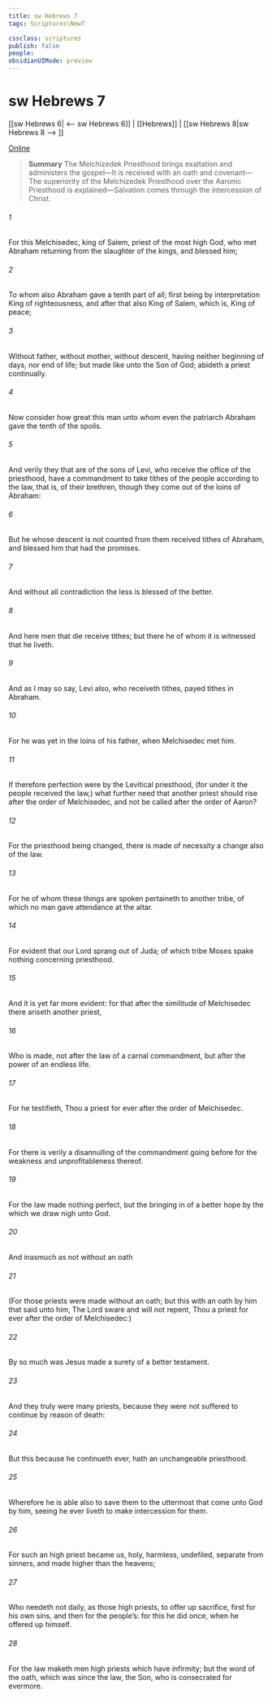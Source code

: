 ```yaml
---
title: sw Hebrews 7
tags: Scriptures\NewT

cssclass: scriptures
publish: false
people:
obsidianUIMode: preview
---
```


# sw Hebrews 7
[[sw Hebrews 6| <-- sw Hebrews 6]] | [[Hebrews]] | [[sw Hebrews 8|sw Hebrews 8 --> ]]

[Online](https://churchofjesuschrist.org/study/scriptures/nt/heb/7?lang=eng)

> __Summary__
The Melchizedek Priesthood brings exaltation and administers the gospel—It is received with an oath and covenant—The superiority of the Melchizedek Priesthood over the Aaronic Priesthood is explained—Salvation comes through the intercession of Christ.

###### 1 
For this Melchisedec, king of Salem, priest of the most high God, who met Abraham returning from the slaughter of the kings, and blessed him;

###### 2 
To whom also Abraham gave a tenth part of all; first being by interpretation King of righteousness, and after that also King of Salem, which is, King of peace;

###### 3 
Without father, without mother, without descent, having neither beginning of days, nor end of life; but made like unto the Son of God; abideth a priest continually.

###### 4 
Now consider how great this man  unto whom even the patriarch Abraham gave the tenth of the spoils.

###### 5 
And verily they that are of the sons of Levi, who receive the office of the priesthood, have a commandment to take tithes of the people according to the law, that is, of their brethren, though they come out of the loins of Abraham:

###### 6 
But he whose descent is not counted from them received tithes of Abraham, and blessed him that had the promises.

###### 7 
And without all contradiction the less is blessed of the better.

###### 8 
And here men that die receive tithes; but there he  of whom it is witnessed that he liveth.

###### 9 
And as I may so say, Levi also, who receiveth tithes, payed tithes in Abraham.

###### 10 
For he was yet in the loins of his father, when Melchisedec met him.

###### 11 
If therefore perfection were by the Levitical priesthood, (for under it the people received the law,) what further need  that another priest should rise after the order of Melchisedec, and not be called after the order of Aaron?

###### 12 
For the priesthood being changed, there is made of necessity a change also of the law.

###### 13 
For he of whom these things are spoken pertaineth to another tribe, of which no man gave attendance at the altar.

###### 14 
For  evident that our Lord sprang out of Juda; of which tribe Moses spake nothing concerning priesthood.

###### 15 
And it is yet far more evident: for that after the similitude of Melchisedec there ariseth another priest,

###### 16 
Who is made, not after the law of a carnal commandment, but after the power of an endless life.

###### 17 
For he testifieth, Thou  a priest for ever after the order of Melchisedec.

###### 18 
For there is verily a disannulling of the commandment going before for the weakness and unprofitableness thereof.

###### 19 
For the law made nothing perfect, but the bringing in of a better hope  by the which we draw nigh unto God.

###### 20 
And inasmuch as not without an oath 

###### 21 
(For those priests were made without an oath; but this with an oath by him that said unto him, The Lord sware and will not repent, Thou  a priest for ever after the order of Melchisedec:)

###### 22 
By so much was Jesus made a surety of a better testament.

###### 23 
And they truly were many priests, because they were not suffered to continue by reason of death:

###### 24 
But this  because he continueth ever, hath an unchangeable priesthood.

###### 25 
Wherefore he is able also to save them to the uttermost that come unto God by him, seeing he ever liveth to make intercession for them.

###### 26 
For such an high priest became us,  holy, harmless, undefiled, separate from sinners, and made higher than the heavens;

###### 27 
Who needeth not daily, as those high priests, to offer up sacrifice, first for his own sins, and then for the people’s: for this he did once, when he offered up himself.

###### 28 
For the law maketh men high priests which have infirmity; but the word of the oath, which was since the law,  the Son, who is consecrated for evermore.

